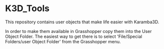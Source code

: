 # K3D_Tools
This repository contains user objects that make life easier with Karamba3D.

In order to make them available in Grasshopper copy them into the User Object Folder. The easiest way to get there is to select 'File/Special Folders/user Object Folder' from the Grasshopper menu.
